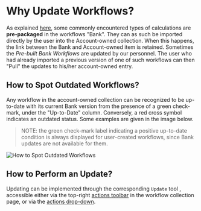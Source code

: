 # Why Update Workflows?

As explained [here](../bank.md#pre-built-bank-workflows), some commonly encountered types of calculations are **pre-packaged** in the workflows "Bank". They can as such be imported directly by the user into the Account-owned collection. When this happens, the link between the Bank and Account-owned item is retained. Sometimes the *Pre-built Bank Workflows* are updated by our personnel. The user who had already imported a previous version of one of such workflows can then "Pull" the updates to his/her account-owned entry. 

## How to Spot Outdated Workflows?

Any workflow in the account-owned collection can be recognized to be up-to-date with its current Bank version from the presence of a green check-mark, under the "Up-to-Date" column. Conversely, a red cross symbol indicates an outdated status. Some examples are given in the image below. 

> NOTE: the green check-mark label indicating a positive up-to-date condition is always displayed for user-created workflows, since Bank updates are not available for them.

![How to Spot Outdated Workflows](../../images/workflows/updating-workflows.png "How to Spot Outdated Workflows")

## How to Perform an Update?

Updating can be implemented through the corresponding `Update` tool <i class="zmdi zmdi-refresh zmdi-hc-border"></i>, accessible either via the top-right [actions toolbar](../../entities-general/ui/explorer.md#actions-toolbar) in the workflow collection page, or via the [actions drop-down](../../entities-general/ui/explorer.md#actions-dropdown).
